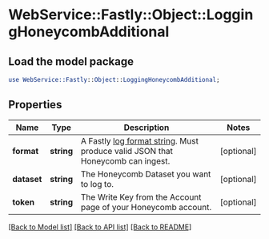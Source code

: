 # WebService::Fastly::Object::LoggingHoneycombAdditional

## Load the model package
```perl
use WebService::Fastly::Object::LoggingHoneycombAdditional;
```

## Properties
Name | Type | Description | Notes
------------ | ------------- | ------------- | -------------
**format** | **string** | A Fastly [log format string](https://www.fastly.com/documentation/guides/integrations/streaming-logs/custom-log-formats/). Must produce valid JSON that Honeycomb can ingest. | [optional] 
**dataset** | **string** | The Honeycomb Dataset you want to log to. | [optional] 
**token** | **string** | The Write Key from the Account page of your Honeycomb account. | [optional] 

[[Back to Model list]](../README.md#documentation-for-models) [[Back to API list]](../README.md#documentation-for-api-endpoints) [[Back to README]](../README.md)


